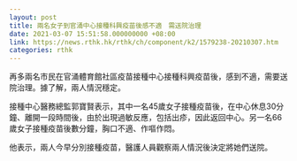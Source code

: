 ```yaml
---
layout: post
title: 兩名女子到官涌中心接種科興疫苗後感不適　需送院治理
date: 2021-03-07 15:51:58.000000000 +08:00
link: https://news.rthk.hk/rthk/ch/component/k2/1579238-20210307.htm
categories: rthk
---
```


再多兩名市民在官涌體育館社區疫苗接種中心接種科興疫苗後，感到不適，需要送院治理。據了解，兩人情況穩定。

接種中心醫務總監郭寶賢表示，其中一名45歲女子接種疫苗後，在中心休息30分鐘、離開一段時間後，由於出現過敏反應，包括出疹，因此返回中心。另一名66歲女子接種疫苗後數分鐘，胸口不適、作嘔作悶。

他表示，兩人今早分別接種疫苗，醫護人員觀察兩人情況後決定將她們送院。
